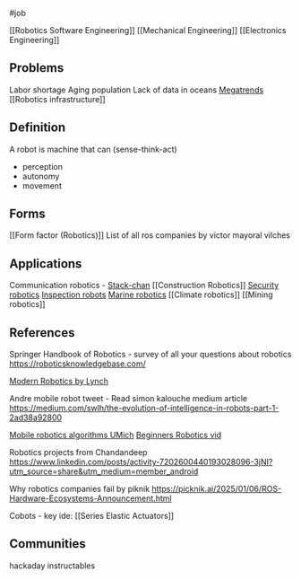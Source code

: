 #job 

 [[Robotics Software Engineering]]
 [[Mechanical Engineering]]
 [[Electronics Engineering]]
 
## Problems
Labor shortage
Aging population
Lack of data in oceans
[Megatrends](https://www.linkedin.com/posts/amprather_with-over-80-books-read-this-year-it-was-activity-7142196751897088003-0Co1/?utm_source=share&utm_medium=member_android)
[[Robotics infrastructure]]

## Definition
A robot is machine that can (sense-think-act)
- perception
- autonomy 
- movement
## Forms
[[Form factor (Robotics)]]
List of all ros companies by victor mayoral vilches

## Applications
Communication robotics - [Stack-chan](https://github.com/meganetaaan/stack-chan)
[[Construction Robotics]]
[Security robotics](https://ubuntu.com/blog/getting-started-with-ros-security-scanning)
[Inspection robots](https://www.linkedin.com/posts/anybotics_ip54-ip68-ip67-activity-7051451831742255105--sl8?utm_source=share&utm_medium=member_desktop)
[Marine robotics](https://www.linkedin.com/posts/nathan-george-914b1360_a-sea-of-small-rovs-2023-info-compilation-activity-7136530603646029825-Q3uR?utm_source=share&utm_medium=member_android)
[[Climate robotics]]
[[Mining robotics]]


## References
Springer Handbook of Robotics - survey of all your questions about robotics
https://roboticsknowledgebase.com/

[Modern Robotics by Lynch](https://hades.mech.northwestern.edu/index.php/Modern_Robotics)

Andre mobile robot tweet - Read simon kalouche medium article
https://medium.com/swlh/the-evolution-of-intelligence-in-robots-part-1-2ad38a92800

[Mobile robotics algorithms UMich](https://www.youtube.com/playlist?list=PLdMorpQLjeXmbFaVku4JdjmQByHHqTd1F)
[Beginners Robotics vid](https://www.youtube.com/watch?v=ohcacRG-Ks4)

Robotics projects from Chandandeep
https://www.linkedin.com/posts/activity-7202600440193028096-3jNI?utm_source=share&utm_medium=member_android

Why robotics companies fail by piknik
https://picknik.ai/2025/01/06/ROS-Hardware-Ecosystems-Announcement.html

Cobots - key ide:
[[Series Elastic Actuators]]
## Communities
hackaday
instructables



